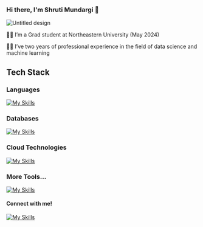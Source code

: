 ### Hi there, I'm Shruti Mundargi 👋

![Untitled design](https://github.com/shrutimundargi/shrutimundargi/assets/48567754/77baba20-a075-4a1f-ac35-bb5487534bd1)


👩‍🎓 I’m a Grad student at Northeastern University (May 2024)

👩‍💻 I’ve two years of professional experience in the field of data science and machine learning

## Tech Stack

### Languages
[![My Skills](https://skillicons.dev/icons?i=py,js,r,cs)]()

### Databases
[![My Skills](https://skillicons.dev/icons?i=mysql,mongodb)]()

### Cloud Technologies
[![My Skills](https://skillicons.dev/icons?i=aws,gcp,azure,kafka)]()

### More Tools...
[![My Skills](https://skillicons.dev/icons?i=git,tensorflow,pytorch,docker,flask,fastapi,heroku,postman)]()


#### Connect with me!
[![My Skills](https://skillicons.dev/icons?i=linkedin)](https://www.linkedin.com/in/shruti-mundargi/)
